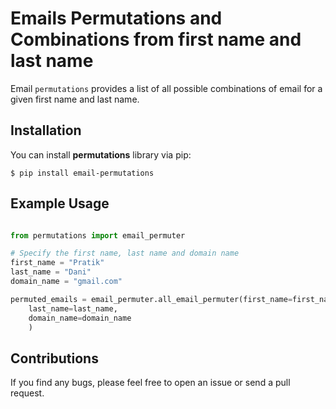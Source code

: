 # Emails Permutations and Combinations from first name and last name

Email `permutations` provides a list of all possible combinations of email for a given first name
and last name.

## Installation

You can install **permutations** library via pip:

    $ pip install email-permutations

## Example Usage

```python

from permutations import email_permuter

# Specify the first name, last name and domain name
first_name = "Pratik"
last_name = "Dani"
domain_name = "gmail.com"

permuted_emails = email_permuter.all_email_permuter(first_name=first_name,
	last_name=last_name,
	domain_name=domain_name
	)
```

## Contributions

If you find any bugs, please feel free to open an issue or send a pull request.
